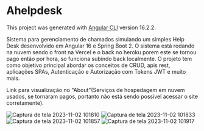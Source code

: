 # Ahelpdesk

This project was generated with [Angular CLI](https://github.com/angular/angular-cli) version 16.2.2.

Sistema para gerenciamento de chamados simulando um simples Help Desk desenvolvido em Angular 16 e Spring Boot 2.
O sistema está rodando na nuvem sendo o front na Vercel e o back no heroku porem este se tornou pago então por hora, so funciona subindo back localmente.
O projeto tem como objetivo principal abordar os conceitos de CRUD, apis rest, aplicações SPAs, Autenticação e Autorização com Tokens JWT e muito mais. 

Link para visualização no "About"(Serviços de hospedagem em nuvem usados, se tornaram pagos, portanto não está sendo possível acessar o site corretamente).

![Captura de tela 2023-11-02 101810](https://github.com/drinel/ahelpdesk-front/assets/26626189/886234cd-46ac-4db3-921b-a42a273701a1)
![Captura de tela 2023-11-02 101833](https://github.com/drinel/ahelpdesk-front/assets/26626189/fb769008-c393-4dbc-93b0-e07880cdbb5c)
![Captura de tela 2023-11-02 101857](https://github.com/drinel/ahelpdesk-front/assets/26626189/245e9886-a104-4ac0-bf57-bc080b48b828)
![Captura de tela 2023-11-02 101917](https://github.com/drinel/ahelpdesk-front/assets/26626189/c54c635b-e0dd-488a-9203-0d59f7025490)
